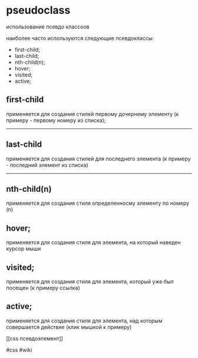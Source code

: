 # pseudoclass

использование псевдо классоов

наиболее часто используются следующие псевдоклассы:

* first-child;	
* last-child;
* nth-child(n);
* hover;
* visited;
* active;

## first-child
применяется для создания стилей первому дочернему элементу (к примеру - первому номеру из списка);

-------

## last-child

применяется для создания стилей для последнего элемента (к примеру - последний элемент из списка)

-------

## nth-child(n)

применяется для создания стиля определенносму элементу по номеру (n)

## hover;

применяется для создания стиля для элемента, на который наведен курсор мыши

## visited;

применяется для создания стиля для элемента, который уже был посещен (к примеру ссылка)
## active;

применяется для создания стиля для элемента, над которым совершается действие (клик мышкой к примеру)

[[css псевдоэлемент]]

#css
#wiki